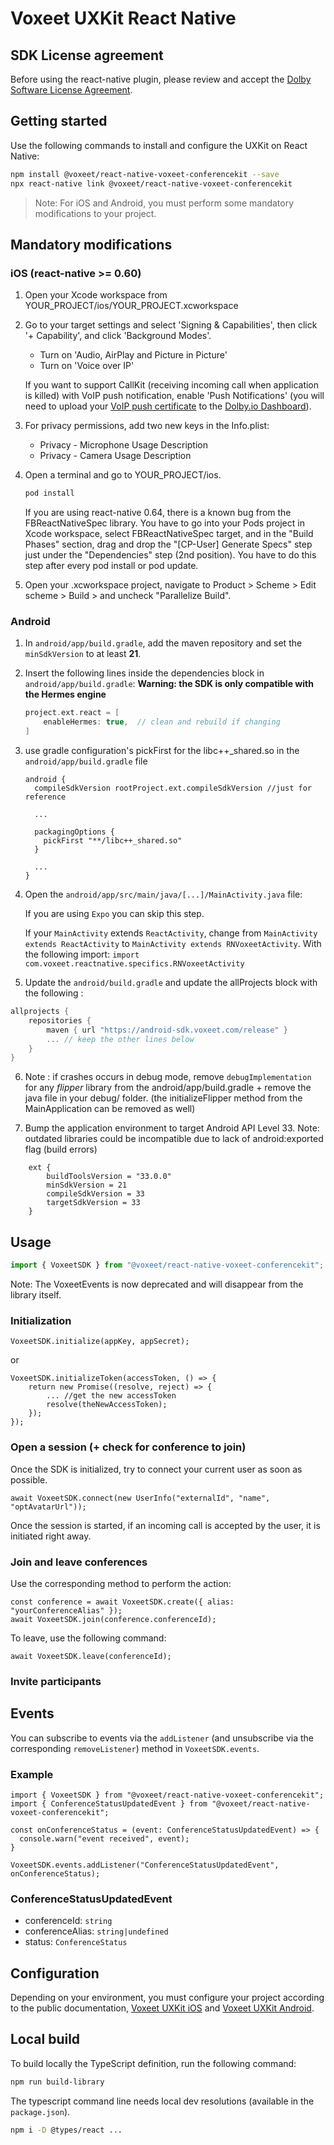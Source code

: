 # Voxeet UXKit React Native

## SDK License agreement

Before using the react-native plugin, please review and accept the [Dolby Software License Agreement](SDK_LICENSE.md).

## Getting started

Use the following commands to install and configure the UXKit on React Native:

```bash
npm install @voxeet/react-native-voxeet-conferencekit --save
npx react-native link @voxeet/react-native-voxeet-conferencekit
```

> Note: For iOS and Android, you must perform some mandatory modifications to your project.

## Mandatory modifications

### iOS (react-native >= 0.60)

1. Open your Xcode workspace from YOUR_PROJECT/ios/YOUR_PROJECT.xcworkspace

2. Go to your target settings and select 'Signing & Capabilities', then click '+ Capability', and click 'Background Modes'.
    - Turn on 'Audio, AirPlay and Picture in Picture'  
    - Turn on 'Voice over IP'

    If you want to support CallKit (receiving incoming call when application is killed) with VoIP push notification, enable 'Push Notifications' (you will need to upload your [VoIP push certificate](https://developer.apple.com/account/ios/certificate/) to the [Dolby.io Dashboard](https://dolby.io/dashboard/)).

3. For privacy permissions, add two new keys in the Info.plist:
    - Privacy - Microphone Usage Description
    - Privacy - Camera Usage Description

4. Open a terminal and go to YOUR_PROJECT/ios.
    ```bash
    pod install
    ```
    If you are using react-native 0.64, there is a known bug from the FBReactNativeSpec library. You have to go into your Pods project in Xcode workspace, select FBReactNativeSpec target, and in the "Build Phases" section, drag and drop the "[CP-User] Generate Specs" step just under the "Dependencies" step (2nd position). You have to do this step after every pod install or pod update.

5. Open your .xcworkspace project, navigate to Product > Scheme > Edit scheme > Build > and uncheck "Parallelize Build".

### Android

1. In `android/app/build.gradle`, add the maven repository and set the `minSdkVersion` to at least **21**.

2. Insert the following lines inside the dependencies block in `android/app/build.gradle`:
    **Warning: the SDK is only compatible with the Hermes engine**

    ```gradle
    project.ext.react = [
        enableHermes: true,  // clean and rebuild if changing
    ]
    ```

3. use gradle configuration's pickFirst for the libc++_shared.so in the `android/app/build.gradle` file

    ```
    android {
      compileSdkVersion rootProject.ext.compileSdkVersion //just for reference

      ...

      packagingOptions {
        pickFirst "**/libc++_shared.so"
      }

      ...
    }
    ```

4. Open the `android/app/src/main/java/[...]/MainActivity.java` file: 
    
    If you are using `Expo` you can skip this step.
    
    If your `MainActivity` extends `ReactActivity`, change from `MainActivity extends ReactActivity` to `MainActivity extends RNVoxeetActivity`. With the following import: `import com.voxeet.reactnative.specifics.RNVoxeetActivity`

5. Update the `android/build.gradle` and update the allProjects block with the following :

```gradle
allprojects {
    repositories {
        maven { url "https://android-sdk.voxeet.com/release" }
        ... // keep the other lines below
    }
}
```

6. Note : if crashes occurs in debug mode, remove `debugImplementation` for any *flipper* library from the android/app/build.gradle + remove the java file in your debug/ folder. (the initializeFlipper method from the MainApplication can be removed as well)

7. Bump the application environment to target Android API Level 33. Note: outdated libraries could be incompatible due to lack of android:exported flag (build 
errors)

```
    ext {
        buildToolsVersion = "33.0.0"
        minSdkVersion = 21
        compileSdkVersion = 33
        targetSdkVersion = 33
    }
```

## Usage

```javascript
import { VoxeetSDK } from "@voxeet/react-native-voxeet-conferencekit";
```

Note: The VoxeetEvents is now deprecated and will disappear from the library itself.

### Initialization

```
VoxeetSDK.initialize(appKey, appSecret);
```

or 

```
VoxeetSDK.initializeToken(accessToken, () => {
    return new Promise((resolve, reject) => {
        ... //get the new accessToken
        resolve(theNewAccessToken);
    });
});
```

### Open a session (+ check for conference to join)


Once the SDK is initialized, try to connect your current user as soon as possible.

```
await VoxeetSDK.connect(new UserInfo("externalId", "name", "optAvatarUrl"));
```

Once the session is started, if an incoming call is accepted by the user, it is initiated right away.

### Join and leave conferences

Use the corresponding method to perform the action:

```
const conference = await VoxeetSDK.create({ alias: "yourConferenceAlias" });
await VoxeetSDK.join(conference.conferenceId);
```

To leave, use the following command:

```
await VoxeetSDK.leave(conferenceId);
```

### Invite participants


## Events

You can subscribe to events via the `addListener` (and unsubscribe via the corresponding `removeListener`) method in `VoxeetSDK.events`.

### Example

```
import { VoxeetSDK } from "@voxeet/react-native-voxeet-conferencekit";
import { ConferenceStatusUpdatedEvent } from "@voxeet/react-native-voxeet-conferencekit";

const onConferenceStatus = (event: ConferenceStatusUpdatedEvent) => {
  console.warn("event received", event);
}

VoxeetSDK.events.addListener("ConferenceStatusUpdatedEvent", onConferenceStatus);
```

### ConferenceStatusUpdatedEvent

- conferenceId: `string`
- conferenceAlias: `string|undefined`
- status: `ConferenceStatus`

## Configuration

Depending on your environment, you must configure your project according to the public documentation, [Voxeet UXKit iOS](https://github.com/voxeet/voxeet-uxkit-ios) and [Voxeet UXKit Android](https://github.com/voxeet/voxeet-uxkit-android).

## Local build

To build locally the TypeScript definition, run the following command:

```bash
npm run build-library
```

The typescript command line needs local dev resolutions (available in the `package.json`).

```bash
npm i -D @types/react ...
```
